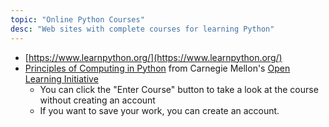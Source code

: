 ```yaml
---
topic: "Online Python Courses"
desc: "Web sites with complete courses for learning Python"
---
```


* [https://www.learnpython.org/](https://www.learnpython.org/)
* [Principles of Computing in Python](https://oli.cmu.edu/jcourse/webui/guest/join.do?section=pricompute) from Carnegie Mellon's [Open Learning Initiative](https://oli.cmu.edu) 
  * You can click the "Enter Course" button to take a look at the course without creating an account
  * If you want to save your work, you can create an account.

